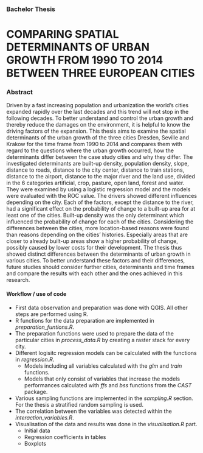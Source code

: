 ### Bachelor Thesis
# COMPARING SPATIAL DETERMINANTS OF URBAN GROWTH FROM 1990 TO 2014 BETWEEN THREE EUROPEAN CITIES

### Abstract
Driven by a fast increasing population and urbanization the world’s cities expanded rapidly over the last decades and this trend will not stop in the following decades. To better understand and control the urban growth and thereby reduce the damages on the environment, it is helpful to know the driving factors of the expansion. This thesis aims to examine the spatial determinants of the urban growth of the three cities Dresden, Seville and Krakow for the time frame from 1990 to 2014 and compares them with regard to the questions where the urban growth occurred, how the determinants differ between the case study cities and why they differ. The investigated determinants are built-up density, population density, slope, distance to roads, distance to the city center, distance to train stations, distance to the airport, distance to the major river and the land use, divided in the 6 categories artificial, crop, pasture, open land, forest and water. They were examined by using a logistic regression model and the models were evaluated with the ROC value. The drivers showed different influences depending on the city. Each of the factors, except the distance to the river, had a significant effect on the probability of change to a built-up area for at least one of the cities. Built-up density was the only determinant which influenced the probability of change for each of the cities. Considering the differences between the cities, more location-based reasons were found than reasons depending on the cities’ histories. Especially areas that are closer to already built-up areas show a higher probability of change, possibly caused by lower costs for their development. The thesis thus showed distinct differences between the determinants of urban growth in various cities. To better understand these factors and their differences, future studies should consider further cities, determinants and time frames and compare the results with each other and the ones achieved in this research.


#### Workflow / use of code
* First data observation and preparation was done with QGIS. All other steps are performed using R.
* R functions for the data preparation are implemented in *preparation_funtions.R*.
* The preparation functions were used to prepare the data of the particular cities in *process_data.R* by creating a raster stack for every city.
* Different logisitc regression models can be calculated with the functions in *regression.R*.
  * Models including all variables calculated with the *glm* and *train* functions.
  * Models that only consist of variables that increase the models performances calculated with *ffs* and *bss* functions from the *CAST* package.
* Various sampling functions are implemented in the *sampling.R* section. For the thesis a stratified random sampling is used.
* The correlation between the variables was detected within the *interaction_variables.R*.
* Visualisation of the data and results was done in the *visualisation.R* part. 
  * Initial data
  * Regression coefficients in tables
  * Boxplots 
